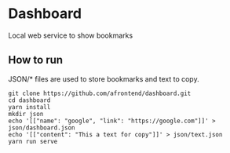 # Dashboard

Local web service to show bookmarks

## How to run

JSON/\* files are used to store bookmarks and text to copy.

```basd
git clone https://github.com/afrontend/dashboard.git
cd dashboard
yarn install
mkdir json
echo '[["name": "google", "link": "https://google.com"]]' > json/dashboard.json
echo '[["content": "This a text for copy"]]' > json/text.json
yarn run serve
```
